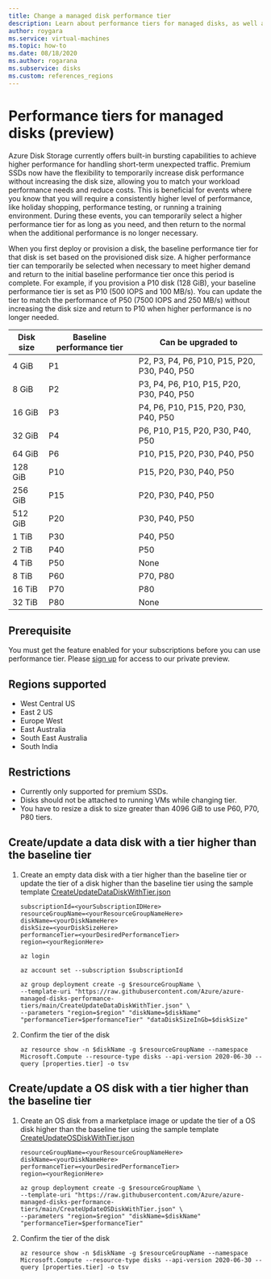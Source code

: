 ```yaml
---
title: Change a managed disk performance tier
description: Learn about performance tiers for managed disks, as well as how to temporarily upgrade performance tiers for existing disks.
author: roygara
ms.service: virtual-machines
ms.topic: how-to
ms.date: 08/18/2020
ms.author: rogarana
ms.subservice: disks
ms.custom: references_regions
---
```


# Performance tiers for managed disks (preview)

Azure Disk Storage currently offers built-in bursting capabilities to achieve higher performance for handling short-term unexpected traffic. Premium SSDs now have the flexibility to temporarily increase disk performance without increasing the disk size, allowing you to match your workload performance needs and reduce costs. This is beneficial for events where you know that you will require a consistently higher level of performance, like holiday shopping, performance testing, or running a training environment. During these events, you can temporarily select a higher performance tier for as long as you need, and then return to the normal when the additional performance is no longer necessary.

When you first deploy or provision a disk, the baseline performance tier for that disk is set based on the provisioned disk size. A higher performance tier can temporarily be selected when necessary to meet higher demand and return to the initial baseline performance tier once this period is complete. For example, if you provision a P10 disk (128 GiB), your baseline performance tier is set as P10 (500 IOPS and 100 MB/s). You can update the tier to match the performance of P50 (7500 IOPS and 250 MB/s) without increasing the disk size and return to P10 when higher performance is no longer needed. 

| Disk size | Baseline performance tier | Can be upgraded to |
|----------------|-----|-------------------------------------|
| 4 GiB | P1 | P2, P3, P4, P6, P10, P15, P20, P30, P40, P50 |
| 8 GiB | P2 | P3, P4, P6, P10, P15, P20, P30, P40, P50 |
| 16 GiB | P3 | P4, P6, P10, P15, P20, P30, P40, P50 | 
| 32 GiB | P4 | P6, P10, P15, P20, P30, P40, P50 |
| 64 GiB | P6 | P10, P15, P20, P30, P40, P50 |
| 128 GiB | P10 | P15, P20, P30, P40, P50 |
| 256 GiB | P15 | P20, P30, P40, P50 |
| 512 GiB | P20 | P30, P40, P50 |
| 1 TiB | P30 | P40, P50 |
| 2 TiB | P40 | P50 |
| 4 TiB | P50 | None |
| 8 TiB | P60 |  P70, P80 |
| 16 TiB | P70 | P80 |
| 32 TiB | P80 | None |

## Prerequisite

You must get the feature enabled for your subscriptions before you can use performance tier. Please [sign up](https://aka.ms/perftiersignup) for access to our private preview.

## Regions supported

- West Central US 
- East 2 US 
- Europe West
- East Australia 
- South East Australia 
- South India

## Restrictions

- Currently only supported for premium SSDs.
- Disks should not be attached to running VMs while changing tier.
- You have to resize a disk to size greater than 4096 GiB to use P60, P70, P80 tiers. 

## Create/update a data disk with a tier higher than the baseline tier

1. Create an empty data disk with a tier higher than the baseline tier or update the tier of a disk higher than the baseline tier using the sample template [CreateUpdateDataDiskWithTier.json](https://github.com/Azure/azure-managed-disks-performance-tiers/blob/main/CreateUpdateDataDiskWithTier.json)

     ```cli
     subscriptionId=<yourSubscriptionIDHere>
     resourceGroupName=<yourResourceGroupNameHere>
     diskName=<yourDiskNameHere>
     diskSize=<yourDiskSizeHere>
     performanceTier=<yourDesiredPerformanceTier>
     region=<yourRegionHere>
    
     az login
    
     az account set --subscription $subscriptionId
    
     az group deployment create -g $resourceGroupName \
     --template-uri "https://raw.githubusercontent.com/Azure/azure-managed-disks-performance-tiers/main/CreateUpdateDataDiskWithTier.json" \
     --parameters "region=$region" "diskName=$diskName" "performanceTier=$performanceTier" "dataDiskSizeInGb=$diskSize"
     ```

1. Confirm the tier of the disk

    ```cli
    az resource show -n $diskName -g $resourceGroupName --namespace Microsoft.Compute --resource-type disks --api-version 2020-06-30 --query [properties.tier] -o tsv
     ```

## Create/update a OS disk with a tier higher than the baseline tier

1. Create an OS disk from a marketplace image or update the tier of a OS disk higher than the baseline tier using the sample template [CreateUpdateOSDiskWithTier.json](https://github.com/Azure/azure-managed-disks-performance-tiers/blob/main/CreateUpdateOSDiskWithTier.json)

     ```cli
     resourceGroupName=<yourResourceGroupNameHere>
     diskName=<yourDiskNameHere>
     performanceTier=<yourDesiredPerformanceTier>
     region=<yourRegionHere>
    
     az group deployment create -g $resourceGroupName \
     --template-uri "https://raw.githubusercontent.com/Azure/azure-managed-disks-performance-tiers/main/CreateUpdateOSDiskWithTier.json" \
     --parameters "region=$region" "diskName=$diskName" "performanceTier=$performanceTier"
     ```
 
 1. Confirm the tier of the disk
 
     ```cli
     az resource show -n $diskName -g $resourceGroupName --namespace Microsoft.Compute --resource-type disks --api-version 2020-06-30 --query [properties.tier] -o tsv
     ```